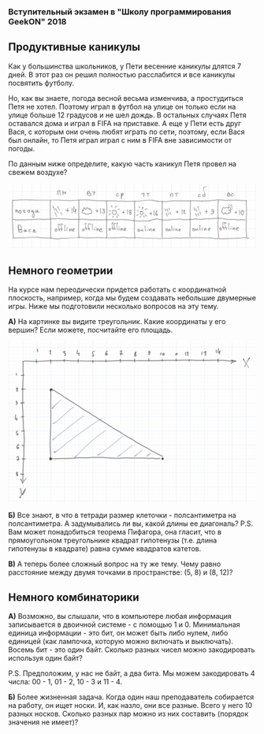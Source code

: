 ### Вступительный экзамен в "Школу программирования GeekON" 2018

## Продуктивные каникулы

Как у большинства школьников, у Пети весенние каникулы длятся 7 дней. В этот раз он решил полностью расслабится и все каникулы посвятить футболу.

Но, как вы знаете, погода весной весьма изменчива, а простудиться Петя не хотел. Поэтому играл в футбол на улице он только если на улице больше 12 градусов и не шел дождь. В остальных случаях Петя оставался дома и играл в FIFA на приставке. А еще у Пети есть друг Вася, с которым они очень любят играть по сети, поэтому, если Вася был онлайн, то Петя играл играл с ним в FIFA вне зависимости от погоды. 

По данным ниже определите, какую часть каникул Петя провел на свежем воздухе?

![task1](https://github.com/roctbb/GeekOn-Programs/raw/master/Start%20Python/images/task1.jpg)

## Немного геометрии

На курсе нам переодически придется работать с координатной плоскость, например, когда мы будем создавать небольшие двумерные игры. Ниже мы подготовили несколько вопросов на эту тему.

**А)** На картинке вы видите треугольник. Какие координаты у его вершин? Если можете, посчитайте его площадь.


![task1](https://github.com/roctbb/GeekOn-Programs/raw/master/Start%20Python/images/task2.jpg)

**Б)** Все знают, в что в тетради размер клеточки - полсантиметра на полсантиметра. А задумывались ли вы, какой длины ее диагональ? P.S. Вам может понадобиться теорема Пифагора, она гласит, что в прямоугольном треугольнике квадрат гипотенузы (т.е. длина гипотенузы в квадрате) равна сумме квадратов катетов.

**В)** А теперь более сложный вопрос на ту же тему. Чему равно расстояние между двумя точками в пространстве: (5, 8) и (8, 12)?

## Немного комбинаторики

**А)** Возможно, вы слышали, что в компьютере любая информация записывается в двоичной системе - с помощью 1 и 0. Минимальная единица информации - это бит, он может быть либо нулем, либо единицей (как лампочка, которую можно включать и выключать). Восемь бит - это один байт. Сколько разных чисел можно закодировать используя один байт?

P.S. Предположим, у нас не байт, а два бита. Мы можем закодировать 4 числа: 00 - 1, 01 - 2, 10 - 3 и 11 - 4.

**Б)** Более жизненная задача. Когда один наш преподаватель собирается на работу, он ищет носки. И, как назло, они все разные. Всего у него 10 разных носков. Сколько разных пар можно из них составить (порядок значения не имеет)?




